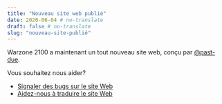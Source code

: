 ```yaml
---
title: "Nouveau site web publié"
date: 2020-06-04 # no-translate
draft: false # no-translate
slug: "nouveau-site-publié"
---
```


Warzone 2100 a maintenant un tout nouveau site web, conçu par [@past-due](https://github.com/past-due).

Vous souhaitez nous aider?
- [Signaler des bugs sur le site Web](https://github.com/Warzone2100/wz2100.net/issues/new/choose)
- [Aidez-nous à traduire le site Web](https://github.com/Warzone2100/wz2100.net/docs/Translation.md)
